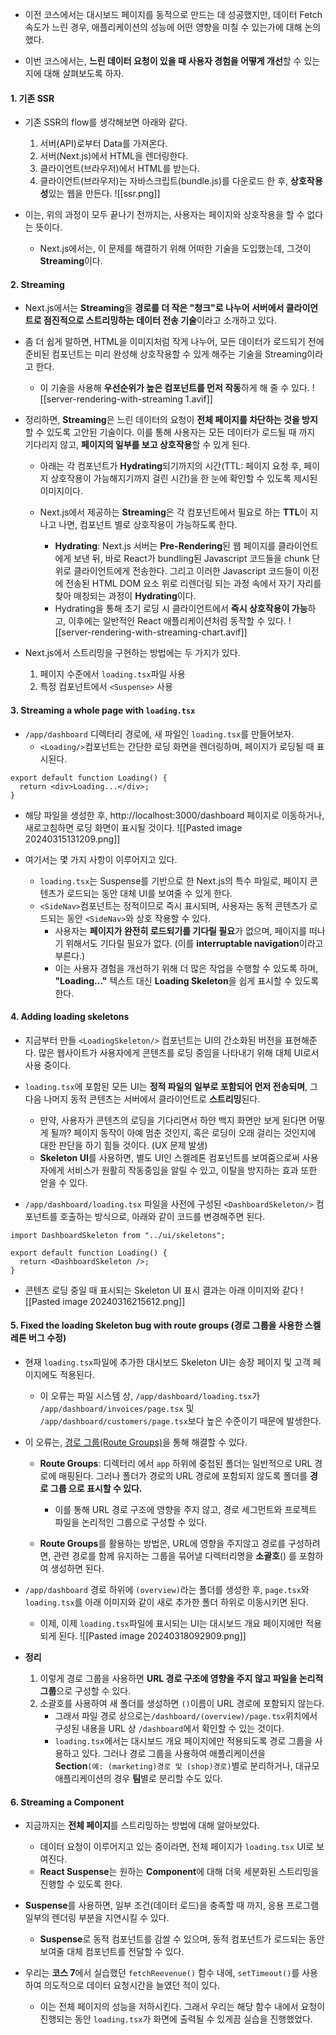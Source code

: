 
-  이전 코스에서는 대시보드 페이지를 동적으로 만드는 데 성공했지만, 데이터 Fetch 속도가 느린 경우, 애플리케이션의 성능에 어떤 영향을 미칠 수 있는가에 대해 논의했다.

- 이번 코스에서는, **느린 데이터 요청이 있을 때 사용자 경험을 어떻게 개선**할 수 있는지에 대해 살펴보도록 하자.


#### 1. 기존 SSR

- 기존 SSR의 flow를 생각해보면 아래와 같다.
	1. 서버(API)로부터 Data를 가져온다.
	2. 서버(Next.js)에서 HTML을 렌더링한다.
	3. 클라이언트(브라우저)에서 HTML를 받는다.
	4. 클라이언트(브라우저)는 자바스크립트(bundle.js)를 다운로드 한 후, **상호작용성**있는 웹을 만든다.
![[ssr.png]]

- 이는, 위의 과정이 모두 끝나기 전까지는, 사용자는 페이지와 상호작용을 할 수 없다는 뜻이다.
	- Next.js에서는, 이 문제를 해결하기 위해 어떠한 기술을 도입했는데, 그것이 **Streaming**이다.


#### 2. Streaming

- Next.js에서는 **Streaming**을 **경로를 더 작은 "청크"로 나누어 서버에서 클라이언트로 점진적으로 스트리밍하는 데이터 전송 기술**이라고 소개하고 있다.

- 좀 더 쉽게 말하면, HTML을 이미지처럼 작게 나누어, 모든 데이터가 로드되기 전에 준비된 컴포넌트는 미리 완성해 상호작용할 수 있게 해주는 기술을 Streaming이라고 한다.
	- 이 기술을 사용해 **우선순위가 높은 컴포넌트를 먼저 작동**하게 해 줄 수 있다.
![[server-rendering-with-streaming 1.avif]]

- 정리하면, **Streaming**은 느린 데이터의 요청이 **전체 페이지를 차단하는 것을 방지**할 수 있도록 고안된 기술이다. 이를 통해 사용자는 모든 데이터가 로드될 때 까지 기다리지 않고, **페이지의 일부를 보고 상호작용**할 수 있게 된다.

	- 아래는 각 컴포넌트가 **Hydrating**되기까지의 시간(TTL: 페이지 요청 후, 페이지 상호작용이 가능해지기까지 걸린 시간)을 한 눈에 확인할 수 있도록 제시된 이미지이다. 

	- Next.js에서 제공하는 **Streaming**은 각 컴포넌트에서 필요로 하는 **TTL**이 지나고 나면, 컴포넌트 별로 상호작용이 가능하도록 한다. 
		- **Hydrating**: Next.js 서버는 **Pre-Rendering**된 웹 페이지를 클라이언트에게 보낸 뒤, 바로 React가 bundling된 Javascript 코드들을 chunk 단위로 클라이언트에게 전송한다. 그리고 이러한 Javascript 코드들이 이전에 전송된 HTML DOM 요소 위로 리렌더링 되는 과정 속에서 자기 자리를 찾아 매칭되는 과정이 **Hydrating**이다.
		- Hydrating을 통해 초기 로딩 시 클라이언트에서 **즉시 상호작용이 가능**하고, 이후에는 일반적인 React 애플리케이션처럼 동작할 수 있다.
![[server-rendering-with-streaming-chart.avif]]

- Next.js에서 스트리밍을 구현하는 방법에는 두 가지가 있다.
	1. 페이지 수준에서 `loading.tsx`파일 사용
	2. 특정 컴포넌트에서 `<Suspense>` 사용


#### 3. Streaming a whole page with `loading.tsx`

- `/app/dashboard` 디렉터리 경로에, 새 파일인 `loading.tsx`를 만들어보자.
	- `<Loading/>`컴포넌트는 간단한 로딩 화면을 렌더링하며, 페이지가 로딩될 때 표시된다.
```tsx
export default function Loading() {
  return <div>Loading...</div>;
}
```

- 해당 파일을 생성한 후, http://localhost:3000/dashboard 페이지로 이동하거나, 새로고침하면 로딩 화면이 표시될 것이다.
![[Pasted image 20240315131209.png]]

- 여기서는 몇 가지 사항이 이루어지고 있다.
	- `loading.tsx`는 Suspense를 기반으로 한 Next.js의 특수 파일로, 페이지 콘텐츠가 로드되는 동안 대체 UI를 보여줄 수 있게 한다.
	- `<SideNav>`컴포넌트는 정적이므로 즉시 표시되며, 사용자는 동적 콘텐츠가 로드되는 동안 `<SideNav>`와 상호 작용할 수 있다.
		- 사용자는 **페이지가 완전히 로드되기를 기다릴 필요**가 없으며, 페이지를 떠나기 위해서도 기다릴 필요가 없다. (이를 **interruptable navigation**이라고 부른다.)
		- 이는 사용자 경험을 개선하기 위해 더 많은 작업을 수행할 수 있도록 하며, **"Loading..."** 텍스트 대신 **Loading Skeleton**을 쉽게 표시할 수 있도록 한다.


#### 4. Adding loading skeletons

- 지금부터 만들 `<LoadingSkeleton/>` 컴포넌트는 UI의 간소화된 버전을 표현해준다. 많은 웹사이트가 사용자에게 콘텐츠를 로딩 중임을 나타내기 위해 대체 UI로서 사용 중이다. 

- `loading.tsx`에 포함된 모든 UI는 **정적 파일의 일부로 포함되어 먼저 전송되며**, 그 다음 나머지 동적 콘텐츠는 서버에서 클라이언트로 **스트리밍**된다.
	- 만약, 사용자가 콘텐츠의 로딩을 기다리면서 하얀 백지 화면만 보게 된다면 어떻게 될까? 페이지 동작이 아예 멈춘 것인지, 혹은 로딩이 오래 걸리는 것인지에 대한 판단을 하기 힘들 것이다. (UX 문제 발생)
	- **Skeleton UI**를 사용하면, 별도 UI인 스켈레톤 컴포넌트를 보여줌으로써 사용자에게 서비스가 원활히 작동중임을 알릴 수 있고, 이탈을 방지하는 효과 또한 얻을 수 있다.

- `/app/dashboard/loading.tsx` 파일을 사전에 구성된 `<DashboardSkeleton/>` 컴포넌트를 호출하는 방식으로, 아래와 같이 코드를 변경해주면 된다.
```tsx
import DashboardSkeleton from "../ui/skeletons";

export default function Loading() {
  return <DashboardSkeleton />;
}
```

- 콘텐츠 로딩 중일 때 표시되는 Skeleton UI 표시 결과는 아래 이미지와 같다
![[Pasted image 20240316215612.png]]


#### 5. Fixed the loading Skeleton bug with route groups (경로 그룹을 사용한 스켈레톤 버그 수정)

- 현재 `loading.tsx`파일에 추가한 대시보드 Skeleton UI는 송장 페이지 및 고객 페이지에도 적용된다.
	- 이 오류는 파일 시스템 상, `/app/dashboard/loading.tsx`가 `/app/dashboard/invoices/page.tsx` 및 `/app/dashboard/customers/page.tsx`보다 높은 수준이기 때문에 발생한다.

- 이 오류는, [경로 그룹(Route Groups)](https://nextjs.org/docs/app/building-your-application/routing/route-groups)을 통해 해결할 수 있다.
	- **Route Groups**: 디렉터리 에서 `app` 하위에 중첩된 폴더는 일반적으로 URL 경로에 매핑된다. 그러나 폴더가 경로의 URL 경로에 포함되지 않도록 폴더를 **경로 그룹 으로 표시할 수 있다.**
		- 이를 통해 URL 경로 구조에 영향을 주지 않고, 경로 세그먼트와 프로젝트 파일을 논리적인 그룹으로 구성할 수 있다.

	- **Route Groups**를 활용하는 방법은, URL에 영향을 주지않고 경로를 구성하려면, 관련 경로를 함께 유지하는 그룹을 묶어낼 디렉터리명을 **소괄호**() 를 포함하여 생성하면 된다.


- `/app/dashboard` 경로 하위에 `(overview)`라는 폴더를 생성한 후, `page.tsx`와 `loading.tsx`를 아래 이미지와 같이 새로 추가한 폴더 하위로 이동시키면 된다.
	- 이제, 이제 `loading.tsx`파일에 표시되는 UI는 대시보드 개요 페이지에만 적용되게 된다.
![[Pasted image 20240318092909.png]]

- **정리**
	1. 이렇게 경로 그룹을 사용하면 **URL 경로 구조에 영향을 주지 않고 파일을 논리적 그룹**으로 구성할 수 있다. 
	2. 소괄호를 사용하여 새 폴더를 생성하면 `()`이름이 URL 경로에 포함되지 않는다.
		- 그래서 파일 경로 상으로는`/dashboard/(overview)/page.tsx`위치에서 구성된 내용을 URL 상 `/dashboard`에서 확인할 수 있는 것이다.
		- `loading.tsx`에서는 대시보드 개요 페이지에만 적용되도록 경로 그룹을 사용하고 있다. 그러나 경로 그룹을 사용하여 애플리케이션을 **Section**`(예: (marketing)경로 및 (shop)경로)`별로 분리하거나, 대규모 애플리케이션의 경우 **팀**별로 분리할 수도 있다.


#### 6. Streaming a Component

- 지금까지는 **전체 페이지**를 스트리밍하는 방법에 대해 알아보았다. 
	- 데이터 요청이 이루어지고 있는 중이라면, 전체 페이지가 `loading.tsx` UI로 보여진다.
	- **React Suspense**는 원하는 **Component**에 대해 더욱 세분화된 스트리밍을 진행할 수 있도록 한다.

- **Suspense**를 사용하면, 일부 조건(데이터 로드)을 충족할 때 까지, 응용 프로그램 일부의 렌더링 부분을 지연시킬 수 있다. 
	- **Suspense**로 동적 컴포넌트를 감쌀 수 있으며, 동적 컴포넌트가 로드되는 동안 보여줄 대체 컴포넌트를 전달할 수 있다. 

- 우리는 **코스 7**에서 실습했던 `fetchReevenue()` 함수 내에, `setTimeout()`를 사용하여 의도적으로 데이터 요청시간을 늘였던 적이 있다.
	- 이는 전체 페이지의 성능을 저하시킨다. 그래서 우리는 해당 함수 내에서 요청이 진행되는 동안 `loading.tsx`가 화면에 출력될 수 있게끔 실습을 진행했었다.